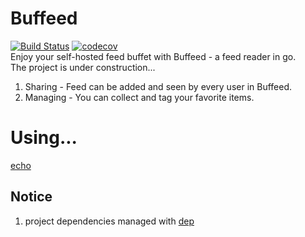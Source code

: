 # Buffeed
[![Build Status](https://travis-ci.org/tannineo/buffeed.svg?branch=master)](https://travis-ci.org/tannineo/buffeed)
[![codecov](https://codecov.io/gh/tannineo/buffeed/branch/master/graph/badge.svg)](https://codecov.io/gh/tannineo/buffeed)  
Enjoy your self-hosted feed buffet with Buffeed - a feed reader in go.  
The project is under construction...  

1. Sharing - Feed can be added and seen by every user in Buffeed.
2. Managing - You can collect and tag your favorite items.

# Using...
[echo](https://github.com/labstack/echo)

## Notice
1. project dependencies managed with [dep](https://github.com/golang/dep)
